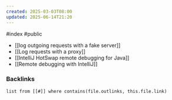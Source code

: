 ```yaml
---
created: 2025-03-03T08:00
updated: 2025-06-14T21:20
---
```

#index #public

- [[log outgoing requests with a fake server]]
- [[Log requests with a proxy]]
- [[IntelliJ HotSwap remote debugging for Java]]
- [[Remote debugging with IntelliJ]]


### Backlinks
```dataview 
list from [[#]] where contains(file.outlinks, this.file.link)
```

